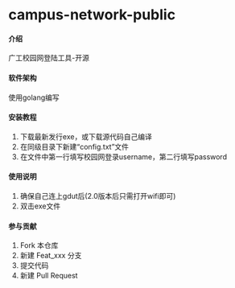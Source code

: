# campus-network-public

#### 介绍
广工校园网登陆工具-开源

#### 软件架构
使用golang编写


#### 安装教程

1.  下载最新发行exe，或下载源代码自己编译
2.  在同级目录下新建“config.txt”文件
3.  在文件中第一行填写校园网登录username，第二行填写password

#### 使用说明

1.  确保自己连上gdut后(2.0版本后只需打开wifi即可) 
2.  双击exe文件

#### 参与贡献

1.  Fork 本仓库
2.  新建 Feat_xxx 分支
3.  提交代码
4.  新建 Pull Request



